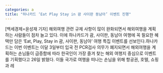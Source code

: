 ```yaml
---
categories: a
title: "하나카드 ‘Eat Play Stay in 괌 사이판 동남아’ 이벤트 진행"
---
```

[백세경제=윤성재 기자] 해외여행 관련 규제 사항이 많이 완화되면서 해외여행을 계획하는 사람들이 점차 늘고 있다. 이에 하나카드가 괌, 사이판, 동남아 여행에 꼭 필요한 혜택만 담은 ‘Eat, Play, Stay in 괌, 사이판, 동남아’ 여행 특집 이벤트를 선보인다.하나카드는 이번 이벤트는 이달 3일부터 입국 전 PCR검사 의무가 폐지되면서 해외여행을 계획하는 손님들이 급증함에 따라 한국인이 가장 즐겨 찾는 해외 여행지 중심으로 이벤트를 기획했다고 26일 밝혔다. 이들 국가로 여행을 떠나는 손님을 위해 항공권, 호텔, 쇼핑과 레